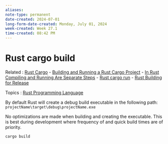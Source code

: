 ```yaml
---
aliases:
note-type: permanent
date-created: 2024-07-01
long-form-date-created: Monday, July 01, 2024
week-created: Week 27.1
time-created: 08:42 PM
---
```


# Rust cargo build

Related : [Rust Cargo](Rust%20Cargo.md) - [Building and Running a Rust Cargo Project](Building%20and%20Running%20a%20Rust%20Cargo%20Project.md) - [In Rust Compiling and Running Are Separate Steps](In%20Rust%20Compiling%20and%20Running%20Are%20Separate%20Steps.md) - [Rust cargo run](Rust%20cargo%20run.md) - [Rust Building for Release](Rust%20Building%20for%20Release.md)

Topics : [Rust Programming Language](../../4-hub-notes-🚉/Rust.md)

By default Rust will create a debug build executable in the following path:
`projectName\target\debug\projectName.exe`

No optimizations are made when building and creating the executable.
This is best during development where frequency of and quick build times
are of priority.

```sh
cargo build
```
